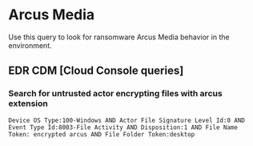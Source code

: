 # Arcus Media

Use this query to look for ransomware Arcus Media behavior in the environment.

## EDR CDM [Cloud Console queries]

### Search for untrusted actor encrypting files with arcus extension

```
Device OS Type:100-Windows AND Actor File Signature Level Id:0 AND Event Type Id:8003-File Activity AND Disposition:1 AND File Name Token: encrypted arcus AND File Folder Token:desktop
```
